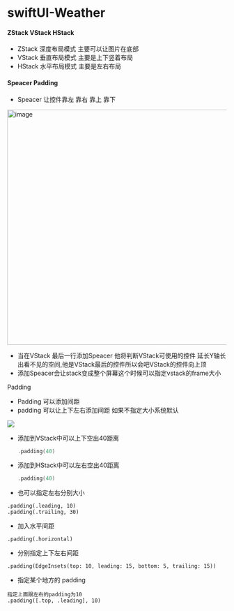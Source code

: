 # swiftUI-Weather
#### ZStack VStack HStack 

- ZStack  深度布局模式  主要可以让图片在底部 
- VStack  垂直布局模式  主要是上下竖着布局 
- HStack  水平布局模式  主要是左右布局 

#### Speacer Padding 

- Speacer 让控件靠左 靠右 靠上 靠下

<img width="539" alt="image" src="https://user-images.githubusercontent.com/80322837/128802036-adcad3d9-75e7-47b4-a84c-f0b80d94b4ac.png">

- 当在VStack 最后一行添加Speacer 他将判断VStack可使用的控件 延长Y轴长出看不见的空间,他是VStack最后的控件所以会吧VStack的控件向上顶
- 添加Speacer会让stack变成整个屏幕这个时候可以指定vstack的frame大小

Padding

- Padding 可以添加间距 
- padding 可以让上下左右添加间距 如果不指定大小系统默认

<img src="/Users/apple/Library/Application Support/typora-user-images/image-20210810111555997.png">

- 添加到VStack中可以上下空出40距离

  ```swift
  .padding(40)
  ```

- 添加到HStack中可以左右空出40距离

  ```swift
  .padding(40)
  ```

  

- 也可以指定左右分别大小

```
.padding(.leading, 10)
.padding(.trailing, 30)
```

- 加入水平间距

```
.padding(.horizontal)
```

- 分别指定上下左右间距

```
.padding(EdgeInsets(top: 10, leading: 15, bottom: 5, trailing: 15))
```

- 指定某个地方的 padding

```
指定上面跟左右的padding为10
.padding([.top, .leading], 10)
```


